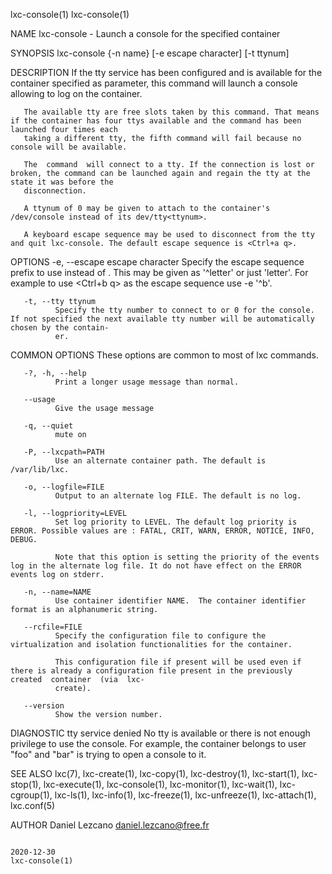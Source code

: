 lxc-console(1)                                                                                                                                        lxc-console(1)

NAME
       lxc-console - Launch a console for the specified container

SYNOPSIS
       lxc-console {-n name} [-e escape character] [-t ttynum]

DESCRIPTION
       If  the  tty service has been configured and is available for the container specified as parameter, this command will launch a console allowing to log on the
       container.

       The available tty are free slots taken by this command. That means if the container has four ttys available and the command has been launched four times each
       taking a different tty, the fifth command will fail because no console will be available.

       The  command  will connect to a tty. If the connection is lost or broken, the command can be launched again and regain the tty at the state it was before the
       disconnection.

       A ttynum of 0 may be given to attach to the container's /dev/console instead of its dev/tty<ttynum>.

       A keyboard escape sequence may be used to disconnect from the tty and quit lxc-console. The default escape sequence is <Ctrl+a q>.

OPTIONS
       -e, --escape escape character
              Specify the escape sequence prefix to use instead of <Ctrl a>.  This may be given as '^letter' or just 'letter'. For example to use <Ctrl+b q> as  the
              escape sequence use -e '^b'.

       -t, --tty ttynum
              Specify the tty number to connect to or 0 for the console. If not specified the next available tty number will be automatically chosen by the contain‐
              er.

COMMON OPTIONS
       These options are common to most of lxc commands.

       -?, -h, --help
              Print a longer usage message than normal.

       --usage
              Give the usage message

       -q, --quiet
              mute on

       -P, --lxcpath=PATH
              Use an alternate container path. The default is /var/lib/lxc.

       -o, --logfile=FILE
              Output to an alternate log FILE. The default is no log.

       -l, --logpriority=LEVEL
              Set log priority to LEVEL. The default log priority is ERROR. Possible values are : FATAL, CRIT, WARN, ERROR, NOTICE, INFO, DEBUG.

              Note that this option is setting the priority of the events log in the alternate log file. It do not have effect on the ERROR events log on stderr.

       -n, --name=NAME
              Use container identifier NAME.  The container identifier format is an alphanumeric string.

       --rcfile=FILE
              Specify the configuration file to configure the virtualization and isolation functionalities for the container.

              This configuration file if present will be used even if there is already a configuration file present in the previously created  container  (via  lxc-
              create).

       --version
              Show the version number.

DIAGNOSTIC
       tty service denied
              No  tty is available or there is not enough privilege to use the console. For example, the container belongs to user "foo" and "bar" is trying to open
              a console to it.

SEE ALSO
       lxc(7), lxc-create(1), lxc-copy(1), lxc-destroy(1), lxc-start(1), lxc-stop(1), lxc-execute(1), lxc-console(1),  lxc-monitor(1),  lxc-wait(1),  lxc-cgroup(1),
       lxc-ls(1), lxc-info(1), lxc-freeze(1), lxc-unfreeze(1), lxc-attach(1), lxc.conf(5)

AUTHOR
       Daniel Lezcano <daniel.lezcano@free.fr>

                                                                             2020-12-30                                                               lxc-console(1)
